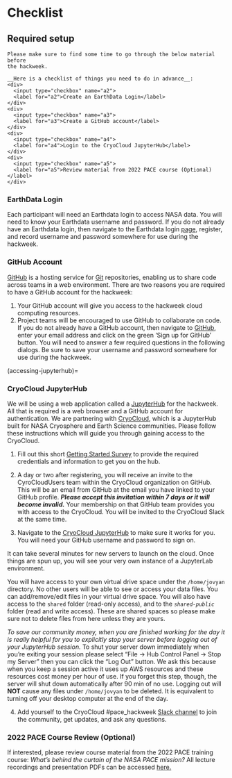 # Checklist
## Required setup

```{attention}
Please make sure to find some time to go through the below material before
the hackweek.

__Here is a checklist of things you need to do in advance__:
<div>
  <input type="checkbox" name="a2">
  <label for="a2">Create an EarthData Login</label>
</div>
<div>
  <input type="checkbox" name="a3">
  <label for="a3">Create a GitHub account</label>
</div>
<div>
  <input type="checkbox" name="a4">
  <label for="a4">Login to the CryoCloud JupyterHub</label>
</div>
<div>
  <input type="checkbox" name="a5">
  <label for="a5">Review material from 2022 PACE course (Optional)</label>
</div>
```

### EarthData Login

Each participant will need an Earthdata login to access NASA data. You will need to know your Earthdata username and password. 
If you do not already have an Earthdata login, then navigate to the Earthdata login [page](https://urs.earthdata.nasa.gov/),
register, and record username and password somewhere for use during the hackweek. 

### GitHub Account

[GitHub](https://github.com/) is a hosting service for [Git](https://icesat-2-2023.hackweek.io/reference/glossary.html#term-Git)
repositories, enabling us to share code across teams in a web environment.
There are two reasons you are required to have a GitHub account for the hackweek:
1. Your GitHub account will give you access to the hackweek cloud computing resources.
2. Project teams will be encouraged to use GitHub to collaborate on code.
If you do not already have a GitHub account, then navigate to [GitHub](https://github.com/), enter your email address and click on the green ‘Sign up for GitHub’ button. 
You will need to answer a few required questions in the following dialogs. Be sure to save your username 
and password somewhere for use during the hackweek.

(accessing-jupyterhub)=
### CryoCloud JupyterHub

We will be using a web application called a [JupyterHub](https://jupyterhub.readthedocs.io/en/stable/) for the hackweek. 
All that is required is a web browser and a GitHub account for authentication. 
We are partnering with [CryoCloud](https://book.cryointhecloud.com/intro.html), which is a JupyterHub built for NASA Cryosphere and Earth Science communities.
Please follow these instructions which will guide you through gaining access to the CryoCloud. 

1. Fill out this short [Getting Started Survey](https://forms.gle/d8oP1gp9YikS2ixM8) to provide the required credentials and information to get you on the hub. 


2. A day or two after registering, you will receive an invite to the CyroCloudUsers team within the CryoCloud organization on GitHub. This will be an email from GitHub at the email you have linked to your GitHub profile. ***Please accept this invitation within 7 days or it will become invalid.*** Your membership on that GitHub team provides you with access to the CryoCloud. You will be invited to the CryoCloud Slack at the same time.


3. Navigate to the [CryoCloud JupyterHub](https://hub.cryointhecloud.com/) to make sure it works for you. You will need your GitHub username and password to sign on. 


It can take several minutes for new servers to launch on the cloud. Once things are spun up, you will see your very own instance of a JupyterLab environment. 

You will have access to your own virtual drive space under the `/home/jovyan` directory. No other users will be able to see or access your data files. You can add/remove/edit files in your virtual drive space. You will also have access to the `shared` folder (read-only access), and to the *`shared-public`* folder (read and write access). These are shared spaces so please make sure not to delete files from here unless they are yours.

*To save our community money, when you are finished working for the day it is really helpful for you to explicitly stop your server before logging out of your JupyterHub session.* To shut your server down immediately when you’re exiting your session please select “File -> Hub Control Panel -> Stop my Server” then you can click the “Log Out” button. We ask this because when you keep a session active it uses up AWS resources and these resources cost money per hour of use. If you forget this step, though, the server will shut down automatically after 90 min of no use.
Logging out will **NOT** cause any files under `/home/jovyan` to be deleted. It is equivalent to turning off your desktop computer at the end of the day.

4. Add yourself to the CryoCloud #pace_hackweek [Slack channel](https://join.slack.com/t/cryospherecloud/shared_invite/zt-1isgbeuhh-q~cYYKtn_6i3PR1alGca_g) to join the community, get updates, and ask any questions.

### 2022 PACE Course Review (Optional) 

If interested, please review course material from the 2022 PACE training course: *What’s behind the curtain of the NASA PACE mission?* All lecture recordings and presentation PDFs can be accessed [here.](https://www.us-ocb.org/pace-mission-training-activity/)
